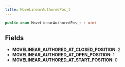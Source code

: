 ```yaml
---
title: MoveLinearAuthoredPos_t
---
```


```csharp
public enum MoveLinearAuthoredPos_t : uint
```

## Fields

- **MOVELINEAR_AUTHORED_AT_CLOSED_POSITION**: 2
- **MOVELINEAR_AUTHORED_AT_OPEN_POSITION**: 1
- **MOVELINEAR_AUTHORED_AT_START_POSITION**: 0

